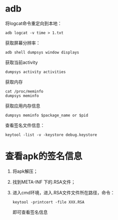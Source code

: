 # adb

将logcat命令重定向到本地：

```shell
adb logcat -v time > 1.txt
```

获取屏幕分辨率：

```shell
adb shell dumpsys window displays
```

获取当前activity

```shell
dumpsys activity activities
```

获取内存

```shell
cat /proc/meminfo
dumpsys meminfo
```

获取应用内存信息

```shell
dumpsys meminfo $package_name or $pid
```

查看签名文件信息：

```shell
keytool -list -v -keystore debug.keystore
```

# 查看apk的签名信息

1. 将apk解压；

2. 找到META-INF 下的.RSA文件；

3. 进入cmd环境，进入.RSA文件文件所在路径，命令：

   ```
   keytool -printcert -file XXX.RSA
   ```

   即可查看签名信息